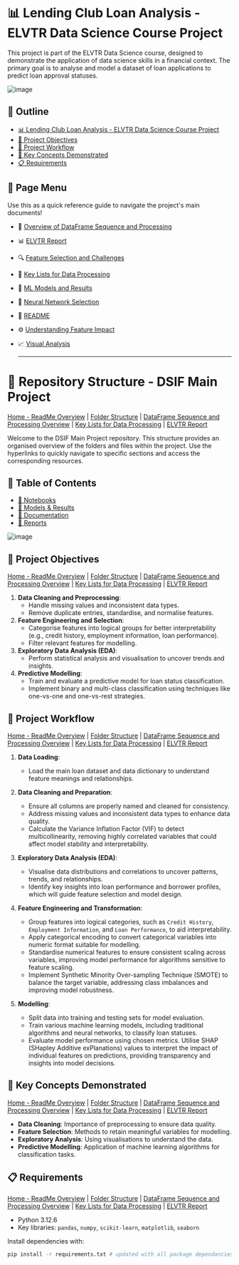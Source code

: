 # 📊 Lending Club Loan Analysis - ELVTR Data Science Course Project

This project is part of the ELVTR Data Science course, designed to demonstrate the application of data science skills in a financial context. The primary goal is to analyse and model a dataset of loan applications to predict loan approval statuses.

![image](https://github.com/user-attachments/assets/31891671-e12d-44b6-a156-18d28dbe8672)

## 🔗 Outline
- [📊 Lending Club Loan Analysis - ELVTR Data Science Course Project](#-lending-club-loan-analysis---elvtr-data-science-course-project)
- [🎯 Project Objectives](#-project-objectives)
- [🔄 Project Workflow](#-project-workflow)
- [🧠 Key Concepts Demonstrated](#-key-concepts-demonstrated)
- [📋 Requirements](#-requirements)

## 🔗 Page Menu

Use this as a quick reference guide to navigate the project's main documents!

- 📄 [Overview of DataFrame Sequence and Processing](https://github.com/Wattysaid/dsif-git-main-project/blob/main/DataFrame_Sequence_and_Processing_Overview.md)
- 📊 [ELVTR Report](https://github.com/Wattysaid/dsif-git-main-project/blob/main/ELVTR_report.md)
- 🔍 [Feature Selection and Challenges](https://github.com/Wattysaid/dsif-git-main-project/blob/main/Feature_selection_and_challenges.md)
- 📑 [Key Lists for Data Processing](https://github.com/Wattysaid/dsif-git-main-project/blob/main/Key_Lists_for_Data_Processing.md)
- 🤖 [ML Models and Results](https://github.com/Wattysaid/dsif-git-main-project/blob/main/ML_models_and_results.md)
- 🧠 [Neural Network Selection](https://github.com/Wattysaid/dsif-git-main-project/blob/main/Neural_Network_selection.md)
- 📘 [README](https://github.com/Wattysaid/dsif-git-main-project/blob/main/README.md)
- ⚙️ [Understanding Feature Impact](https://github.com/Wattysaid/dsif-git-main-project/blob/main/Understanding_feature_impact.md)
- 📈 [Visual Analysis](https://github.com/Wattysaid/dsif-git-main-project/blob/main/Visual_Analysis.md)


  ---

# 📂 Repository Structure - DSIF Main Project
[Home - ReadMe Overview](#-lending-club-loan-analysis---elvtr-data-science-course-project) | [Folder Structure](#-repository-structure---dsif-main-project) | [DataFrame Sequence and Processing Overview](#-lending-club-loan-analysis---dataframe-sequence-and-processing-overview) | [Key Lists for Data Processing](#key-lists-for-data-processing) | [ELVTR Report](#-ELVTR-Data-Science-Main-Project-Report)

Welcome to the DSIF Main Project repository. This structure provides an organised overview of the folders and files within the project. Use the hyperlinks to quickly navigate to specific sections and access the corresponding resources.

## 🔗 Table of Contents
- [📁 Notebooks](https://github.com/Wattysaid/dsif-git-main-project/tree/main/elvtr_main_project/notebooks)
- [📁 Models & Results](https://github.com/Wattysaid/dsif-git-main-project/tree/main/elvtr_main_project/models)
- [📁 Documentation](https://github.com/Wattysaid/dsif-git-main-project/tree/main/elvtr_main_project/docs)
- [📁 Reports](https://github.com/Wattysaid/dsif-git-main-project/tree/main/elvtr_main_project/reports)


![image](https://github.com/user-attachments/assets/5642d472-eb07-43b5-a586-6900a9448795)


## 🎯 Project Objectives
[Home - ReadMe Overview](#-lending-club-loan-analysis---elvtr-data-science-course-project) | [Folder Structure](#-repository-structure---dsif-main-project) | [DataFrame Sequence and Processing Overview](#-lending-club-loan-analysis---dataframe-sequence-and-processing-overview) | [Key Lists for Data Processing](#key-lists-for-data-processing) | [ELVTR Report](#-ELVTR-Data-Science-Main-Project-Report)

1. **Data Cleaning and Preprocessing**: 
   - Handle missing values and inconsistent data types.
   - Remove duplicate entries, standardise, and normalise features.
2. **Feature Engineering and Selection**:
   - Categorise features into logical groups for better interpretability (e.g., credit history, employment information, loan performance).
   - Filter relevant features for modelling.
3. **Exploratory Data Analysis (EDA)**:
   - Perform statistical analysis and visualisation to uncover trends and insights.
4. **Predictive Modelling**:
   - Train and evaluate a predictive model for loan status classification.
   - Implement binary and multi-class classification using techniques like one-vs-one and one-vs-rest strategies.

## 🔄 Project Workflow
[Home - ReadMe Overview](#-lending-club-loan-analysis---elvtr-data-science-course-project) | [Folder Structure](#-repository-structure---dsif-main-project) | [DataFrame Sequence and Processing Overview](#-lending-club-loan-analysis---dataframe-sequence-and-processing-overview) | [Key Lists for Data Processing](#key-lists-for-data-processing) | [ELVTR Report](#-ELVTR-Data-Science-Main-Project-Report)

1. **Data Loading**:
   - Load the main loan dataset and data dictionary to understand feature meanings and relationships.

2. **Data Cleaning and Preparation**:
   - Ensure all columns are properly named and cleaned for consistency.
   - Address missing values and inconsistent data types to enhance data quality.
   - Calculate the Variance Inflation Factor (VIF) to detect multicollinearity, removing highly correlated variables that could affect model stability and interpretability.

3. **Exploratory Data Analysis (EDA)**:
   - Visualise data distributions and correlations to uncover patterns, trends, and relationships.
   - Identify key insights into loan performance and borrower profiles, which will guide feature selection and model design.

4. **Feature Engineering and Transformation**:
   - Group features into logical categories, such as `Credit History`, `Employment Information`, and `Loan Performance`, to aid interpretability.
   - Apply categorical encoding to convert categorical variables into numeric format suitable for modelling.
   - Standardise numerical features to ensure consistent scaling across variables, improving model performance for algorithms sensitive to feature scaling.
   - Implement Synthetic Minority Over-sampling Technique (SMOTE) to balance the target variable, addressing class imbalances and improving model robustness.

5. **Modelling**:
   - Split data into training and testing sets for model evaluation.
   - Train various machine learning models, including traditional algorithms and neural networks, to classify loan statuses.
   - Evaluate model performance using chosen metrics. Utilise SHAP (SHapley Additive exPlanations) values to interpret the impact of individual features on predictions, providing transparency and insights into model decisions.

## 🧠 Key Concepts Demonstrated
[Home - ReadMe Overview](#-lending-club-loan-analysis---elvtr-data-science-course-project) | [Folder Structure](#-repository-structure---dsif-main-project) | [DataFrame Sequence and Processing Overview](#-lending-club-loan-analysis---dataframe-sequence-and-processing-overview) | [Key Lists for Data Processing](#key-lists-for-data-processing) | [ELVTR Report](#-ELVTR-Data-Science-Main-Project-Report)

- **Data Cleaning**: Importance of preprocessing to ensure data quality.
- **Feature Selection**: Methods to retain meaningful variables for modelling.
- **Exploratory Analysis**: Using visualisations to understand the data.
- **Predictive Modelling**: Application of machine learning algorithms for classification tasks.

## 📋 Requirements
[Home - ReadMe Overview](#-lending-club-loan-analysis---elvtr-data-science-course-project) | [Folder Structure](#-repository-structure---dsif-main-project) | [DataFrame Sequence and Processing Overview](#-lending-club-loan-analysis---dataframe-sequence-and-processing-overview) | [Key Lists for Data Processing](#key-lists-for-data-processing) | [ELVTR Report](#-ELVTR-Data-Science-Main-Project-Report)

- Python 3.12.6
- Key libraries: `pandas`, `numpy`, `scikit-learn`, `matplotlib`, `seaborn`

Install dependencies with:
```bash
pip install -r requirements.txt # updated with all package dependancies 4th Nov. 2024
```


